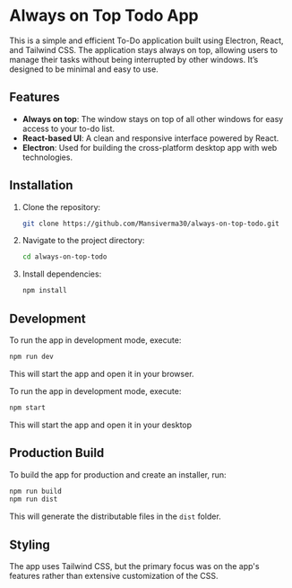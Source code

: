 # Always on Top Todo App
This is a simple and efficient To-Do application built using Electron, React, and Tailwind CSS. The application stays always on top, allowing users to manage their tasks without being interrupted by other windows. It’s designed to be minimal and easy to use.

## Features
- **Always on top**: The window stays on top of all other windows for easy access to your to-do list.
- **React-based UI**: A clean and responsive interface powered by React.
- **Electron**: Used for building the cross-platform desktop app with web technologies.

## Installation

1. Clone the repository:

   ```bash
   git clone https://github.com/Mansiverma30/always-on-top-todo.git
   ```

2. Navigate to the project directory:

   ```bash
   cd always-on-top-todo
   ```

3. Install dependencies:

   ```bash
   npm install
   ```

## Development

To run the app in development mode, execute:

```bash
npm run dev
```

This will start the app and open it in your browser.

To run the app in development mode, execute:

```bash
npm start
```

This will start the app and open it in your desktop

## Production Build

To build the app for production and create an installer, run:

```bash
npm run build
npm run dist
```

This will generate the distributable files in the `dist` folder.

## Styling

The app uses Tailwind CSS, but the primary focus was on the app's features rather than extensive customization of the CSS.
